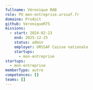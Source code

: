 ```yaml
---
fullname: Véronique RAB
role: PO mon-entreprise.urssaf.fr
domaine: Produit
github: VeroniqueR75
missions:
  - start: 2024-02-23
    end: 2025-12-25
    status: admin
    employer: URSSAF Caisse nationale
    startups:
      - mon-entreprise
startups:
  - mon-entreprise
memberType: autre
competences: []
teams: []
---
```

